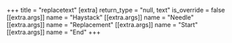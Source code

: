 +++
title = "replacetext"
[extra]
return_type = "null, text"
is_override = false
[[extra.args]]
name = "Haystack"
[[extra.args]]
name = "Needle"
[[extra.args]]
name = "Replacement"
[[extra.args]]
name = "Start"
[[extra.args]]
name = "End"
+++